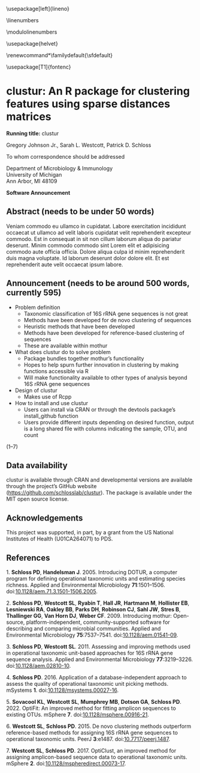 

\usepackage[left]{lineno}

\linenumbers

\modulolinenumbers

\usepackage{helvet}

\renewcommand*\familydefault{\sfdefault}

\usepackage[T1]{fontenc}

# clustur: An R package for clustering features using sparse distances matrices

**Running title:** clustur

Gregory Johnson Jr., Sarah L. Westcott, Patrick D. Schloss<sup></sup>

To whom correspondence should be addressed  

Department of Microbiology & Immunology  
University of Michigan  
Ann Arbor, MI 48109

**Software Announcement**

## Abstract (needs to be under 50 words)

Veniam commodo eu ullamco in cupidatat. Labore exercitation incididunt
occaecat ut ullamco ad velit laboris cupidatat velit reprehenderit
excepteur commodo. Est in consequat in sit non cillum laborum aliqua do
pariatur deserunt. Minim commodo commodo sint Lorem elit et adipisicing
commodo aute officia officia. Dolore aliqua culpa id minim reprehenderit
duis magna voluptate. Id laborum deserunt dolor dolore elit. Et est
reprehenderit aute velit occaecat ipsum labore.

## Announcement (needs to be around 500 words, currently 595)

- Problem definition
  - Taxonomic classification of 16S rRNA gene sequences is not great
  - Methods have been developed for de novo clustering of sequences
  - Heuristic methods that have been developed
  - Methods have been developed for reference-based clustering of
    sequences
  - These are available within mothur
- What does clustur do to solve problem
  - Package bundles together mothur’s functionality
  - Hopes to help spurn further innovation in clustering by making
    functions accessible via R
  - Will make functionality available to other types of analysis beyond
    16S rRNA gene sequences
- Design of clustur
  - Makes use of Rcpp
- How to install and use clustur
  - Users can install via CRAN or through the devtools package’s
    install_github function
  - Users provide different inputs depending on desired function, output
    is a long shared file with columns indicating the sample, OTU, and
    count

(1–7)

## Data availability

clustur is available through CRAN and developmental versions are
available through the project’s GitHub website
(https://github.com/schlosslab/clustur). The package is available under
the MIT open source license.

## Acknowledgements

This project was supported, in part, by a grant from the US National
Institutes of Health (U01CA264071) to PDS.

## References

<div id="refs" class="references csl-bib-body" entry-spacing="1"
line-spacing="2">

<div id="ref-Schloss2005" class="csl-entry">

<span class="csl-left-margin">1.
</span><span class="csl-right-inline">**Schloss PD**, **Handelsman J**.
2005. Introducing DOTUR, a computer program for defining operational
taxonomic units and estimating species richness. Applied and
Environmental Microbiology **71**:1501–1506.
doi:[10.1128/aem.71.3.1501-1506.2005](https://doi.org/10.1128/aem.71.3.1501-1506.2005).</span>

</div>

<div id="ref-Schloss2009" class="csl-entry">

<span class="csl-left-margin">2.
</span><span class="csl-right-inline">**Schloss PD**, **Westcott SL**,
**Ryabin T**, **Hall JR**, **Hartmann M**, **Hollister EB**,
**Lesniewski RA**, **Oakley BB**, **Parks DH**, **Robinson CJ**, **Sahl
JW**, **Stres B**, **Thallinger GG**, **Van Horn DJ**, **Weber CF**.
2009. Introducing mothur: Open-source, platform-independent,
community-supported software for describing and comparing microbial
communities. Applied and Environmental Microbiology **75**:7537–7541.
doi:[10.1128/aem.01541-09](https://doi.org/10.1128/aem.01541-09).</span>

</div>

<div id="ref-Schloss2011" class="csl-entry">

<span class="csl-left-margin">3.
</span><span class="csl-right-inline">**Schloss PD**, **Westcott SL**.
2011. Assessing and improving methods used in operational taxonomic
unit-based approaches for 16S rRNA gene sequence analysis. Applied and
Environmental Microbiology **77**:3219–3226.
doi:[10.1128/aem.02810-10](https://doi.org/10.1128/aem.02810-10).</span>

</div>

<div id="ref-Schloss2016" class="csl-entry">

<span class="csl-left-margin">4.
</span><span class="csl-right-inline">**Schloss PD**. 2016. Application
of a database-independent approach to assess the quality of operational
taxonomic unit picking methods. mSystems **1**.
doi:[10.1128/msystems.00027-16](https://doi.org/10.1128/msystems.00027-16).</span>

</div>

<div id="ref-Sovacool2022" class="csl-entry">

<span class="csl-left-margin">5.
</span><span class="csl-right-inline">**Sovacool KL**, **Westcott SL**,
**Mumphrey MB**, **Dotson GA**, **Schloss PD**. 2022. OptiFit: An
improved method for fitting amplicon sequences to existing OTUs. mSphere
**7**.
doi:[10.1128/msphere.00916-21](https://doi.org/10.1128/msphere.00916-21).</span>

</div>

<div id="ref-Westcott2015" class="csl-entry">

<span class="csl-left-margin">6.
</span><span class="csl-right-inline">**Westcott SL**, **Schloss PD**.
2015. De novo clustering methods outperform reference-based methods for
assigning 16S rRNA gene sequences to operational taxonomic units. PeerJ
**3**:e1487.
doi:[10.7717/peerj.1487](https://doi.org/10.7717/peerj.1487).</span>

</div>

<div id="ref-Westcott2017" class="csl-entry">

<span class="csl-left-margin">7.
</span><span class="csl-right-inline">**Westcott SL**, **Schloss PD**.
2017. OptiClust, an improved method for assigning amplicon-based
sequence data to operational taxonomic units. mSphere **2**.
doi:[10.1128/mspheredirect.00073-17](https://doi.org/10.1128/mspheredirect.00073-17).</span>

</div>

</div>
